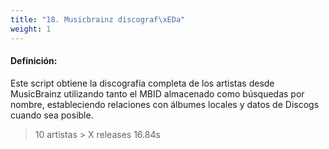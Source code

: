 ```yaml
---
title: "18. Musicbrainz discograf\xEDa"
weight: 1
---
```


#### Definición:

Este script obtiene la discografía completa de los artistas desde MusicBrainz utilizando tanto el MBID almacenado como búsquedas por nombre, estableciendo relaciones con álbumes locales y datos de Discogs cuando sea posible.

> 10 artistas > X releases 16.84s

